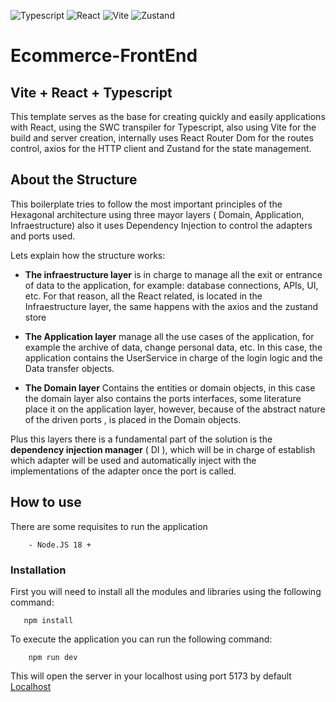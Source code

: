 ![Typescript](https://img.shields.io/badge/TypeScript-007ACC?style=for-the-badge&logo=typescript&logoColor=white)
![React](https://img.shields.io/badge/React-20232A?style=for-the-badge&logo=react&logoColor=61DAFB)
![Vite](https://img.shields.io/badge/vite-%2523646CFF.svg?style=for-the-badge&logo=vite&logoColor=white)
![Zustand](https://img.shields.io/badge/zustand-%2320232a.svg?style=for-the-badge&logo=react&logoColor=%2361DAFB)


# Ecommerce-FrontEnd

## Vite + React + Typescript 

This template serves as the base for creating quickly and easily
applications with React, using the SWC transpiler for Typescript, also using Vite for the build and server creation, internally uses React Router Dom for the routes control, axios for the HTTP client and Zustand for the state management.

## About the Structure
This boilerplate tries to follow the most important principles of the Hexagonal architecture using three mayor layers ( Domain, Application, Infraestructure) also it uses Dependency Injection to control the adapters and ports used.

Lets explain how the structure works:

- **The infraestructure layer** is in charge to manage all the exit or entrance of data to the application, for example: database connections, APIs, UI, etc. For that reason, all the React related, is located in the Infraestructure layer, the same happens with the axios and the zustand store

- **The Application layer** manage all the use cases of the application, for example the archive of data, change personal data, etc. In this case, the application contains the UserService in charge of the login logic and the Data transfer objects.

- **The Domain layer** Contains the entities or domain objects, in this case the domain layer also contains the ports interfaces, some literature place it on the application layer, however, because of the abstract nature of the driven ports , is placed in the Domain objects.

Plus this layers there is a fundamental part of the solution is the **dependency injection manager** ( DI ),  which will be in charge of establish which adapter will be used and automatically inject with the implementations of the adapter once the port is called.

## How to use
 There are some requisites to run the application

        - Node.JS 18 +

### Installation
First you will need to install all the modules and libraries using the following command:
 ```
    npm install
 ```

To execute the application you can run the following command:
```
    npm run dev
```
 
This will open the server in your localhost using port 5173 by default [Localhost][def]

[def]: http://localhost:5173/
